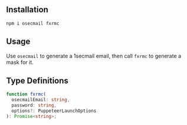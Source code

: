 ## Installation

```
npm i osecmail fxrmc
```

## Usage

Use `osecmail` to generate a 1secmail email, then call `fxrmc` to generate a mask for it.

## Type Definitions

```typescript
function fxrmc(
  osecmailEmail: string,
  password: string,
  options?: PuppeteerLaunchOptions
): Promise<string>;
```
